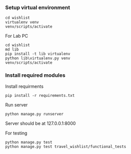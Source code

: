 ### Setup virtual environment

    cd wishlist
    virtualenv venv
    venv/scripts/activate
   
For Lab PC

    cd wishlist
    md lib
    pip install -t lib virtualenv
    python lib\virtualenv.py venv
    venv/scripts/activate

### Install required modules
Install requirments

    pip install -r requirements.txt


Run server

    python manage.py runserver

Server should be at 127.0.0.1:8000  

For testing

    python manage.py test
    python manage.py test travel_wishlist/functional_tests
